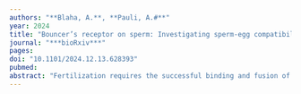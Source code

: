 ```yaml
---
authors: "**Blaha, A.**, **Pauli, A.#**"
year: 2024
title: "Bouncer’s receptor on sperm: Investigating sperm-egg compatibility in fish"
journal: "***bioRxiv***"
pages: 
doi: "10.1101/2024.12.13.628393"
pubmed: 
abstract: "Fertilization requires the successful binding and fusion of sperm and egg. In zebrafish, sperm-egg binding is mediated by the Spaca6-Izumo1-Tmem81 complex on sperm interacting with Bouncer on the egg. We previously found that expressing medaka Bouncer on zebrafish eggs and vice versa allows hybridization between medaka and zebrafish, two species that can normally not hybridize. Here, we tested whether providing zebrafish Spaca6 and Izumo1 on medaka sperm and vice versa enables cross-species compatibility from the side of the sperm. To this end, we generated spaca6 and izumo1 knock-out (KO) lines in medaka, which are male sterile, and introduced zebrafish spaca6 and izumo1 transgenes. Transgenic medaka males did not fertilize zebrafish or medaka eggs with zebrafish Bouncer. Similarly, zebrafish males expressing medaka Spaca6 and Izumo1 failed to fertilize zebrafish eggs presenting medaka Bouncer. Unexpectedly, providing either full-length medaka Spaca6 or the Bouncer binding site of medaka Izumo1 in zebrafish sperm rescued the sterility of spaca6 and izumo1 KO, respectively. Therefore, medaka Spaca6 and Izumo1 can interact with zebrafish Bouncer when paired with their zebrafish sperm complex members underscoring the nuanced interplay between molecular restrictions and compatibilities during sperm-egg interaction across teleosts."
---
```

